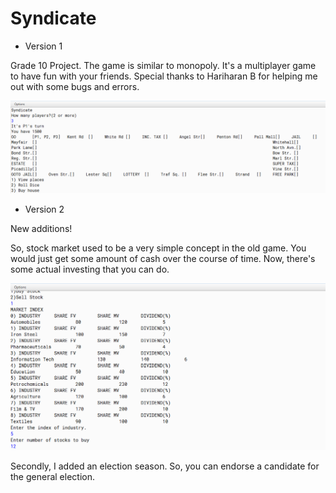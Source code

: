 # Syndicate

* Version 1

Grade 10 Project. The game is similar to monopoly. It's a multiplayer game to have fun with your friends. Special thanks to Hariharan B for helping me out with some bugs and errors.

![alt text](https://raw.githubusercontent.com/pranay-venkatesh/Syndicate/master/screenshots/main.png)

* Version 2

New additions!

So, stock market used to be a very simple concept in the old game. You would just get some amount of cash over the course of time. Now, there's some actual investing that you can do.

![alt text](https://raw.githubusercontent.com/pranay-venkatesh/Syndicate/master/screenshots/stocks.png)

Secondly, I added an election season. So, you can endorse a candidate for the general election.
